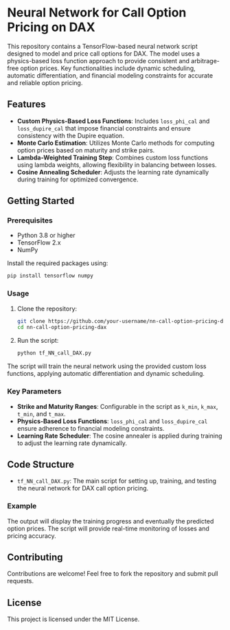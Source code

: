# Neural Network for Call Option Pricing on DAX

This repository contains a TensorFlow-based neural network script designed to model and price call options for DAX. The model uses a physics-based loss function approach to provide consistent and arbitrage-free option prices. Key functionalities include dynamic scheduling, automatic differentiation, and financial modeling constraints for accurate and reliable option pricing.

## Features

- **Custom Physics-Based Loss Functions**: Includes `loss_phi_cal` and `loss_dupire_cal` that impose financial constraints and ensure consistency with the Dupire equation.
- **Monte Carlo Estimation**: Utilizes Monte Carlo methods for computing option prices based on maturity and strike pairs.
- **Lambda-Weighted Training Step**: Combines custom loss functions using lambda weights, allowing flexibility in balancing between losses.
- **Cosine Annealing Scheduler**: Adjusts the learning rate dynamically during training for optimized convergence.

## Getting Started

### Prerequisites

- Python 3.8 or higher
- TensorFlow 2.x
- NumPy

Install the required packages using:
```bash
pip install tensorflow numpy
```

### Usage

1. Clone the repository:
   ```bash
   git clone https://github.com/your-username/nn-call-option-pricing-dax.git
   cd nn-call-option-pricing-dax
   ```

2. Run the script:
   ```bash
   python tf_NN_call_DAX.py
   ```

The script will train the neural network using the provided custom loss functions, applying automatic differentiation and dynamic scheduling.

### Key Parameters

- **Strike and Maturity Ranges**: Configurable in the script as `k_min`, `k_max`, `t_min`, and `t_max`.
- **Physics-Based Loss Functions**: `loss_phi_cal` and `loss_dupire_cal` ensure adherence to financial modeling constraints.
- **Learning Rate Scheduler**: The cosine annealer is applied during training to adjust the learning rate dynamically.

## Code Structure

- `tf_NN_call_DAX.py`: The main script for setting up, training, and testing the neural network for DAX call option pricing.

### Example

The output will display the training progress and eventually the predicted option prices. The script will provide real-time monitoring of losses and pricing accuracy.

## Contributing

Contributions are welcome! Feel free to fork the repository and submit pull requests.

## License

This project is licensed under the MIT License.